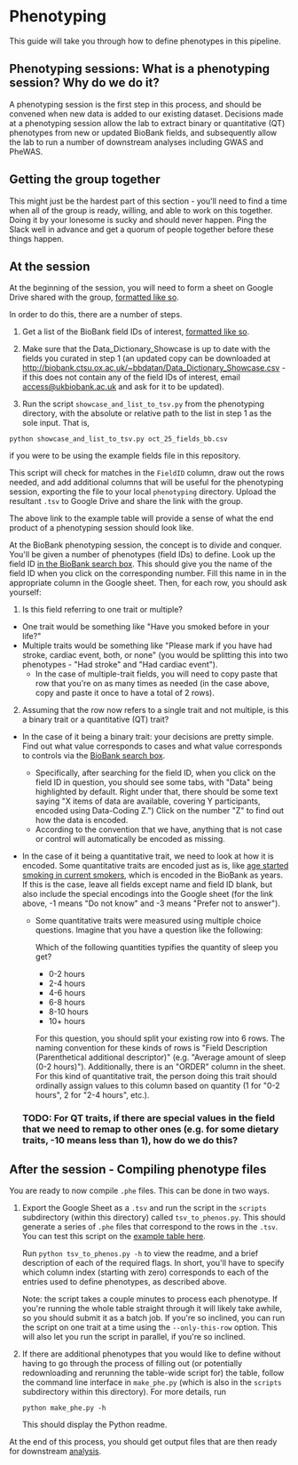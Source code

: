 # Phenotyping

This guide will take you through how to define phenotypes in this pipeline.

## Phenotyping sessions: What is a phenotyping session? Why do we do it?

A phenotyping session is the first step in this process, and should be convened when new data is added to our existing dataset. Decisions made at a phenotyping session allow the lab to extract binary or quantitative (QT) phenotypes from new or updated BioBank fields, and subsequently allow the lab to run a number of downstream analyses including GWAS and PheWAS.

## Getting the group together

This might just be the hardest part of this section - you'll need to find a time when all of the group is ready, willing, and able to work on this together. Doing it by your lonesome is sucky and should never happen. Ping the Slack well in advance and get a quorum of people together before these things happen.

## At the session

At the beginning of the session, you will need to form a sheet on Google Drive shared with the group, [formatted like so](https://github.com/rivas-lab/ukbb-tools/blob/master/02_phenotyping/example_phenotyping_session.tsv).

In order to do this, there are a number of steps.

1) Get a list of the BioBank field IDs of interest, [formatted like so](https://github.com/rivas-lab/ukbb-tools/blob/master/phenotyping/oct_25_fields_bb.csv).

2) Make sure that the Data_Dictionary_Showcase is up to date with the fields you curated in step 1 (an updated copy can be downloaded at http://biobank.ctsu.ox.ac.uk/~bbdatan/Data_Dictionary_Showcase.csv - if this does not contain any of the field IDs of interest, email access@ukbiobank.ac.uk and ask for it to be updated).

3) Run the script `showcase_and_list_to_tsv.py` from the phenotyping directory, with the absolute or relative path to the list in step 1 as the sole input. That is,

`python showcase_and_list_to_tsv.py oct_25_fields_bb.csv`

if you were to be using the example fields file in this repository.

This script will check for matches in the `FieldID` column, draw out the rows needed, and add additional columns that will be useful for the phenotyping session, exporting the file to your local `phenotyping` directory. Upload the resultant `.tsv` to Google Drive and share the link with the group.

The above link to the example table will provide a sense of what the end product of a phenotyping session should look like.

At the BioBank phenotyping session, the concept is to divide and conquer. You'll be given a number of phenotypes (field IDs) to define. Look up the field ID [in the BioBank search box](http://biobank.ctsu.ox.ac.uk/crystal/search.cgi). This should give you the name of the field ID when you click on the corresponding number. Fill this name in in the appropriate column in the Google sheet. Then, for each row, you should ask yourself:

1) Is this field referring to one trait or multiple? 
- One trait would be something like "Have you smoked before in your life?"
- Multiple traits would be something like "Please mark if you have had stroke, cardiac event, both, or none" (you would be splitting this into two phenotypes - "Had stroke" and "Had cardiac event").
    - In the case of multiple-trait fields, you will need to copy paste that row that you're on as many times as needed (in the case above, copy and paste it once to have a total of 2 rows). 
  
2) Assuming that the row now refers to a single trait and not multiple, is this a binary trait or a quantitative (QT) trait? 
- In the case of it being a binary trait: your decisions are pretty simple. Find out what value corresponds to cases and what value corresponds to controls via the [BioBank search box](http://biobank.ctsu.ox.ac.uk/crystal/search.cgi).
  - Specifically, after searching for the field ID, when you click on the field ID in question, you should see some tabs, with "Data" being highlighted by default. Right under that, there should be some text saying "X items of data are available, covering Y participants, encoded using Data-Coding Z.") Click on the number "Z" to find out how the data is encoded.
  - According to the convention that we have, anything that is not case or control will automatically be encoded as missing.
- In the case of it being a quantitative trait, we need to look at how it is encoded. Some quantitative traits are encoded just as is, like [age started smoking in current smokers](http://biobank.ctsu.ox.ac.uk/crystal/field.cgi?id=3436), which is encoded in the BioBank as years. If this is the case, leave all fields except name and field ID blank, but also include the special encodings into the Google sheet (for the link above, -1 means "Do not know" and -3 means "Prefer not to answer").
  - Some quantitative traits were measured using multiple choice questions. Imagine that you have a question like the following:
    
    Which of the following quantities typifies the quantity of sleep you get?
    - 0-2 hours
    - 2-4 hours
    - 4-6 hours
    - 6-8 hours
    - 8-10 hours
    - 10+ hours
    
    For this question, you should split your existing row into 6 rows. The naming convention for these kinds of rows is "Field Description (Parenthetical additional descriptor)" (e.g. "Average amount of sleep (0-2 hours)"). Additionally, there is an "ORDER" column in the sheet. For this kind of quantitative trait, the person doing this trait should ordinally assign values to this column based on quantity (1 for "0-2 hours", 2 for "2-4 hours", etc.).
  
  ### TODO: For QT traits, if there are special values in the field that we need to remap to other ones (e.g. for some dietary traits, -10 means less than 1), how do we do this?
  
## After the session - Compiling phenotype files
  
You are ready to now compile `.phe` files. This can be done in two ways.

1) Export the Google Sheet as a `.tsv` and run the script in the `scripts` subdirectory (within this directory) called `tsv_to_phenos.py`. This should generate a series of `.phe` files that correspond to the rows in the `.tsv`. You can test this script on the [example table here](https://github.com/rivas-lab/ukbb-tools/blob/master/phenotyping/example_phenotyping_session.tsv).

    Run `python tsv_to_phenos.py -h` to view the readme, and a brief description of each of the required flags. In short, you'll have to specify which column index (starting with zero) corresponds to each of the entries used to define phenotypes, as described above. 
    
    Note: the script takes a couple minutes to process each phenotype. If you're running the whole table straight through it will likely take awhile, so you should submit it as a batch job. If you're so inclined, you can run the script on one trait at a time using the `--only-this-row` option. This will also let you run the script in parallel, if you're so inclined.

2) If there are additional phenotypes that you would like to define without having to go through the process of filling out (or potentially redownloading and rerunning the table-wide script for) the table, follow the command line interface in `make_phe.py` (which is also in the `scripts` subdirectory within this directory). For more details, run

    `python make_phe.py -h`

    This should display the Python readme.

At the end of this process, you should get output files that are then ready for downstream [analysis](https://github.com/rivas-lab/ukbb-tools/tree/master/gbe).
